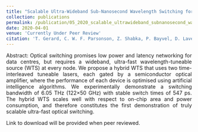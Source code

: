 ```yaml
---
title: "Scalable Ultra-Wideband Sub-Nanosecond Wavelength Switching for Data Centre Networks"
collection: publications
permalink: /publication/05_2020_scalable_ultrawideband_subnanosecond_wavelength_switching_for_data_centre_networks_1
date: 2020-04-01
venue: 'Currently Under Peer Review'
citation: 'T. Gerard, C. W. F. Parsonson, Z. Shabka, P. Bayvel, D. Lavery and G. Zervas, &quot;Scalable Ultra-Wideband Sub-Nanosecond Wavelength Switching for Data Centre Networks,&quot; <i>Currently Under Peer Review</i>, May 2020'
---
```

<div style="text-align: justify"> 
Abstract: Optical  switching promises  low  power  and  latency networking for data centres, but requires a wideband,  ultra-fast wavelength-tuneable source (WTS) at every node.  We propose a hybrid WTS that  uses  two  time-interleaved  tuneable  lasers, each  gated  by  a  semiconductor  optical  amplifier, where the performance of each device is optimised using artificial intelligence algorithms.  We experimentally demonstrate a switching bandwidth of 6.05 THz (122×50 GHz) with stable switch times of 547 ps.  The hybrid WTS scales well with respect to on-chip area and power consumption, and therefore  constitutes  the  first  demonstration  of  truly scalable ultra-fast optical switching.
</div>

Link to download will be provided when peer reviewed.

